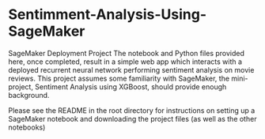 # Sentimment-Analysis-Using-SageMaker

SageMaker Deployment Project
The notebook and Python files provided here, once completed, result in a simple web app which interacts with a deployed recurrent neural network performing sentiment analysis on movie reviews. This project assumes some familiarity with SageMaker, the mini-project, Sentiment Analysis using XGBoost, should provide enough background.

Please see the README in the root directory for instructions on setting up a SageMaker notebook and downloading the project files (as well as the other notebooks)
